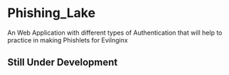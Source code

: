 # Phishing_Lake
An Web Application with different types of Authentication that will help to practice in making Phishlets for Evilnginx

## Still Under Development
